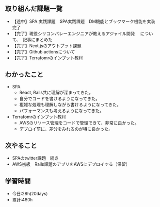 ## 取り組んだ課題一覧
- 【途中】SPA 実践課題　SPA実践課題　DM機能とブックマーク機能を実装完了
- 【完了】現役シリコンバレーエンジニアが教えるアジャイル開発 　について、　記事にまとめた
- 【完了】Next.jsのアウトプット課題
- 【完了】Github actionsについて
- 【完了】Terrafomrのインプット教材

## わかったこと
- SPA
  - React, Rails共に理解が深まってきた。
  - 自分でコードを書けるようになってきた。
  - 複雑な処理も理解しながら書けるようになってきた。
  - パフォーマンスも考えるようになってきた。
- Terrafomrのインプット教材
  - AWSのリソース管理をコードで管理できて、非常に良かった。
  - デプロイ前に、差分をみれるのが特に良かった。
## 次やること
- SPAのtwitter課題　続き
- AWS初級　Rails課題のアプリをAWSにデプロイする（保留）

## 学習時間
- 今日:28h(20days)
- 累計:480h
